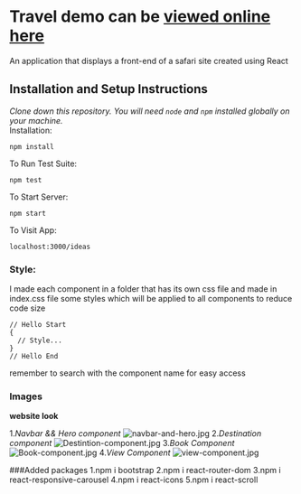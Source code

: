 # Travel demo  can be [viewed online here](https://63499650cdde31009eb36249--beamish-sunflower-a61040.netlify.app/)


An application that displays a front-end of a safari site created using React

## Installation and Setup Instructions
*Clone down this repository. You will need `node` and `npm` installed globally on your machine.*  
Installation:

`npm install`  

To Run Test Suite:  

`npm test`  

To Start Server:

`npm start`  

To Visit App:

`localhost:3000/ideas` 

### Style:
I made each component in a folder that has its own css file and made in index.css file some styles which will be applied to all components to reduce code size
```
// Hello Start
{
  // Style...
}
// Hello End
```
remember to search with the component name for easy access

### Images

**website look**

1.*Navbar && Hero component*
![navbar-and-hero.jpg](https://tinypic.host/images/2022/10/16/navbar-and-hero.jpg)
2.*Destination component*
![Destintion-component.jpg](https://tinypic.host/images/2022/10/16/Destintion-component.jpg)
3.*Book Component*
![Book-component.jpg](https://tinypic.host/images/2022/10/16/Book-component.jpg)
4.*View Component*
![view-component.jpg](https://tinypic.host/images/2022/10/16/view-component.jpg)


###Added packages
1.npm i bootstrap
2.npm i react-router-dom
3.npm i react-responsive-carousel
4.npm i react-icons
5.npm i react-scroll
